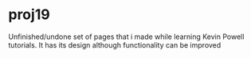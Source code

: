 # proj19
Unfinished/undone set of pages that i made while learning Kevin Powell tutorials.
It has its design although functionality can be improved
